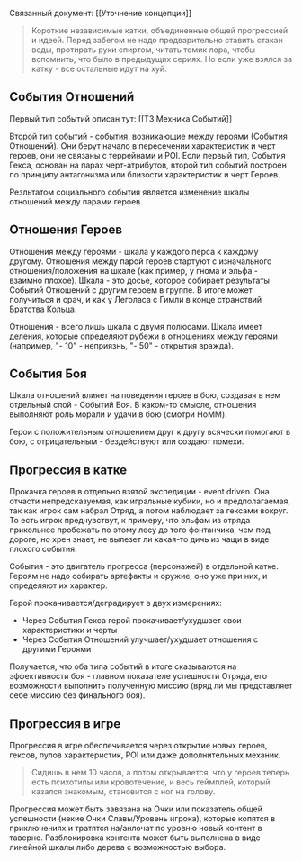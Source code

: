Связанный документ: [[Уточнение концепции]]


>Короткие независимые катки, объединенные общей прогрессией и идеей. Перед забегом не надо предварительно ставить стакан воды, протирать руки спиртом, читать томик лора, чтобы вспомнить, что было в предыдущих сериях. Но если уже взялся за катку - все остальные идут на хуй.


## События Отношений

Первый тип событий описан тут: [[ТЗ Мехника Событий]]

Второй тип событий - события, возникающие между героями (События Отношений). Они берут начало в пересечении характеристик и черт героев, они не связаны с террейнами и POI. Если первый тип, События Гекса, основан на парах черт-атрибутов, второй тип событий построен по принципу антагонизма или близости характеристик и черт Героев.

Резльтатом социального события является изменение шкалы отношений между парами героев.


## Отношения Героев

Отношения между героями - шкала у каждого перса к каждому другому. Отношения между парой героев стартуют с изначального отношения/положения на шкале (как пример, у гнома и эльфа - взаимно плохое). Шкала - это досье, которое собирает результаты Событий Отношений с другим героем в группе. В итоге может получиться и срач, и как у Леголаса с Гимли в конце странствий Братства Кольца. 

Отношения - всего лишь шкала с двумя полюсами. Шкала имеет деления, которые определяют рубежи в отношениях между героями (например, "- 10" - неприязнь, "- 50" - открытия вражда).


## События Боя

Шкала отношений влияет на поведения героев в бою, создавая в нем отдельный слой - Событий Боя. В каком-то смысле, отношения выполняют роль морали и удачи в бою (смотри HoMM).

Герои с положительным отношением друг к другу всячески помогают в бою, с отрицательным - бездействуют или создают помехи.


## Прогрессия в катке

Прокачка героев в отдельно взятой экспедиции - event driven. Она отчасти непредсказуемая, как игральные кубики, но и предполагаемая, так как игрок сам набрал Отряд, а потом наблюдает за гексами вокруг. То есть игрок предчувствут, к примеру, что эльфам из отряда прикольнее пробежать по этому лесу до того фонтанчика, чем под дороге, но хрен знает, не вылезет ли какая-то дичь из чащи в виде плохого события.

События - это двигатель прогресса (персонажей) в отдельной катке. Героям не надо собирать артефакты и оружие, оно уже при них, и определяют их характер.

Герой прокачивается/деградирует в двух измерениях: 

- Через События Гекса герой прокачивает/ухудшает свои характеристики и черты
- Через События Отношений улучшает/ухудшает отношения с другими Героями

Получается, что оба типа событий в итоге сказываются на эффективности боя - главном показателе успешности Отряда, его возможности выполнить полученную миссию (вряд ли мы представляет себе миссию без финального боя).


## Прогрессия в игре

Прогрессия в игре обеспечивается через открытие новых героев, гексов, пулов характеристик, POI или даже дополнительных механик. 

>Сидишь в нем 10 часов, а потом открывается, что у героев теперь есть психотипы или кровотечение, и весь геймплей, который казался знакомым, становится с ног на голову.

Прогрессия может быть завязана на Очки или показатель общей успешности (некие Очки Славы/Уровень игрока), которые копятся в приключениях и тратятся на/анлочат по уровню новый контент в таверне. Разблокировка контента может быть выполнена в виде линейной шкалы либо дерева с возможностью выбора.


